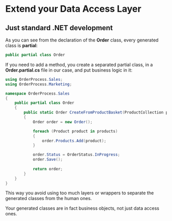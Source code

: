 # Extend your Data Access Layer

## Just standard .NET development

As you can see from the declaration of the **Order** class, every generated class is **partial**:

```csharp
public partial class Order
```

If you need to add a method, you create a separated partial class, in a **Order.partial.cs** file in our case, and put business logic in it:

```csharp
using OrderProcess.Sales;
using OrderProcess.Marketing;

namespace OrderProcess.Sales
{
    public partial class Order
    {
        public static Order CreateFromProductBasket(ProductCollection products)
        {
            Order order = new Order();

            foreach (Product product in products)
            {
                order.Products.Add(product);
            }

            order.Status = OrderStatus.InProgress;
            order.Save();
            
            return order;
        }
    }
}
```

This way you avoid using too much layers or wrappers to separate the generated classes from the human ones.

Your generated classes are in fact business objects, not just data access ones.